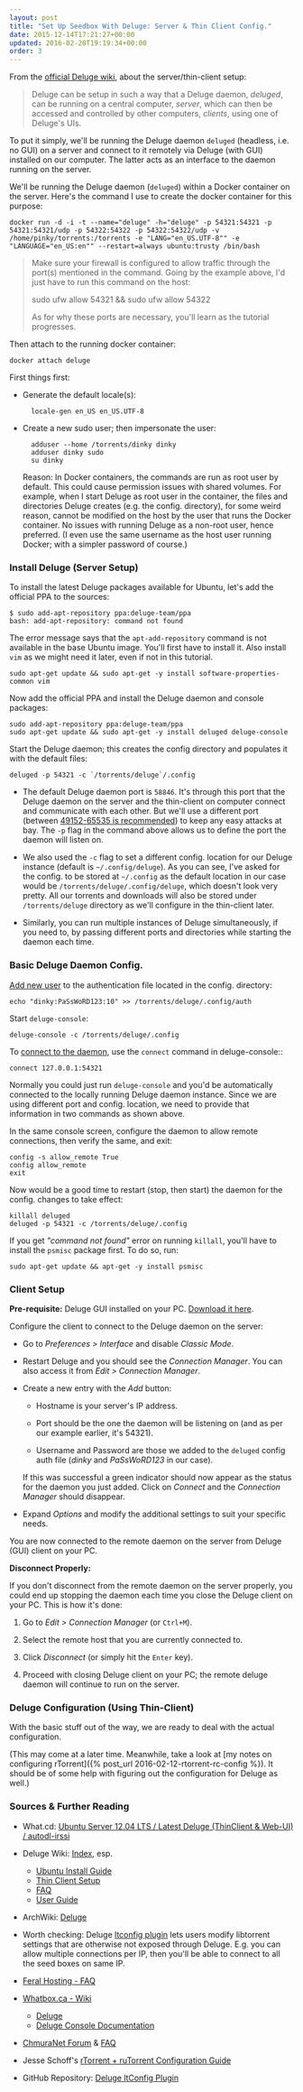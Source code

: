 ```yaml
---
layout: post
title: "Set Up Seedbox With Deluge: Server & Thin Client Config."
date: 2015-12-14T17:21:27+00:00
updated: 2016-02-20T19:19:34+00:00
order: 3
---
```


From the [official Deluge wiki](http://dev.deluge-torrent.org/wiki/UserGuide/ThinClient), about the server/thin-client setup:

> Deluge can be setup in such a way that a Deluge daemon, *deluged*, can be running on a central computer, *server*, which can then be accessed and controlled by other computers, *clients*, using one of Deluge's UIs.

To put it simply, we'll be running the Deluge daemon `deluged` (headless, i.e. no GUI) on a server and connect to it remotely via Deluge (with GUI) installed on our computer. The latter acts as an interface to the daemon running on the server.

We'll be running the Deluge daemon (`deluged`) within a Docker container on the server. Here's the command I use to create the docker container for this purpose:

	docker run -d -i -t --name="deluge" -h="deluge" -p 54321:54321 -p 54321:54321/udp -p 54322:54322 -p 54322:54322/udp -v /home/pinky/torrents:/torrents -e "LANG="en_US.UTF-8"" -e "LANGUAGE="en_US:en"" --restart=always ubuntu:trusty /bin/bash

> Make sure your firewall is configured to allow traffic through the port(s) mentioned in the command. Going by the example above, I'd just have to run this command on the host:
> 
> 	sudo ufw allow 54321 && sudo ufw allow 54322
> 
> As for why these ports are necessary, you'll learn as the tutorial progresses.

Then attach to the running docker container:

	docker attach deluge

First things first:

- Generate the default locale(s):

		locale-gen en_US en_US.UTF-8

- Create a new sudo user; then impersonate the user:

		adduser --home /torrents/dinky dinky
		adduser dinky sudo
		su dinky

	Reason: In Docker containers, the commands are run as root user by default. This could cause permission issues with shared volumes. For example, when I start Deluge as root user in the container, the files and directories Deluge creates (e.g. the config. directory), for some weird reason, cannot be modified on the host by the user that runs the Docker container. No issues with running Deluge as a non-root user, hence preferred. (I even use the same username as the host user running Docker; with a simpler password of course.)

### Install Deluge (Server Setup)

To install the latest Deluge packages available for Ubuntu, let's add the official PPA to the sources:

	$ sudo add-apt-repository ppa:deluge-team/ppa
	bash: add-apt-repository: command not found

The error message says that the `apt-add-repository` command is not available in the base Ubuntu image. You'll first have to install it. Also install `vim` as we might need it later, even if not in this tutorial.

	sudo apt-get update && sudo apt-get -y install software-properties-common vim

Now add the official PPA and install the Deluge daemon and console packages:

	sudo add-apt-repository ppa:deluge-team/ppa
	sudo apt-get update && sudo apt-get -y install deluged deluge-console

Start the Deluge daemon; this creates the config directory and populates it with the default files:

	deluged -p 54321 -c `/torrents/deluge`/.config

- The default Deluge daemon port is `58846`. It's through this port that the Deluge daemon on the server and the thin-client on computer connect and communicate with each other. But we'll use a different port (between [49152-65535 is recommended](http://dev.deluge-torrent.org/wiki/Faq#WhichportsshouldIuse)) to keep any easy attacks at bay. The `-p` flag in the command above allows us to define the port the daemon will listen on.

- We also used the `-c` flag to set a different config. location for our Deluge instance (default is `~/.config/deluge`). As you can see, I've asked for the config. to be stored at `~/.config` as the default location in our case would be `/torrents/deluge/.config/deluge`, which doesn't look very pretty. All our torrents and downloads will also be stored under `/torrents/deluge` directory as we'll configure in the thin-client later.

- Similarly, you can run multiple instances of Deluge simultaneously, if you need to, by passing different ports and directories while starting the daemon each time.

### Basic Deluge Daemon Config.

[Add new user](http://dev.deluge-torrent.org/wiki/UserGuide/Authentication) to the authentication file located in the config. directory:

	echo "dinky:PaSsWoRD123:10" >> /torrents/deluge/.config/auth

Start `deluge-console`:

	deluge-console -c /torrents/deluge/.config

To [connect to the daemon](http://dev.deluge-torrent.org/wiki/UserGuide/ThinClient#Console), use the `connect` command in deluge-console::

	connect 127.0.0.1:54321

Normally you could just run `deluge-console` and you'd be automatically connected to the locally running Deluge daemon instance. Since we are using different port and config. location, we need to provide that information in two commands as shown above.

In the same console screen, configure the daemon to allow remote connections, then verify the same, and exit:

	config -s allow_remote True
	config allow_remote
	exit

Now would be a good time to restart (stop, then start) the daemon for the config. changes to take effect:

	killall deluged
	deluged -p 54321 -c /torrents/deluge/.config

If you get *"command not found"* error on running `killall`, you'll have to install the `psmisc` package first. To do so, run:

	sudo apt-get update && apt-get -y install psmisc

### Client Setup

**Pre-requisite:** Deluge GUI installed on your PC. [Download it here](http://dev.deluge-torrent.org/wiki/Download).

Configure the client to connect to the Deluge daemon on the server:

- Go to *Preferences > Interface* and disable *Classic Mode*.

- Restart Deluge and you should see the *Connection Manager*. You can also access it from *Edit > Connection Manager*.

- Create a new entry with the *Add* button:

	- Hostname is your server's IP address.

	- Port should be the one the daemon will be listening on (and as per our example earlier, it's 54321).

	- Username and Password are those we added to the `deluged` config auth file (*dinky* and *PaSsWoRD123* in our case).

	If this was successful a green indicator should now appear as the status for the daemon you just added. Click on *Connect* and the *Connection Manager* should disappear.

- Expand *Options* and modify the additional settings to suit your specific needs.

You are now connected to the remote daemon on the server from Deluge (GUI) client on your PC.

**Disconnect Properly:**

If you don't disconnect from the remote daemon on the server properly, you could end up stopping the daemon each time you close the Deluge client on your PC. This is how it's done:

1. Go to *Edit > Connection Manager* (or `Ctrl+M`).

2. Select the remote host that you are currently connected to.

3. Click *Disconnect* (or simply hit the `Enter` key).

4. Proceed with closing Deluge client on your PC; the remote deluge daemon will continue to run on the server.

### Deluge Configuration (Using Thin-Client)

With the basic stuff out of the way, we are ready to deal with the actual configuration.

(This may come at a later time. Meanwhile, take a look at [my notes on configuring rTorrent]({% post_url 2016-02-12-rtorrent-rc-config %}). It should be of some help with figuring out the configuration for Deluge as well.)

### Sources & Further Reading

- What.cd: [Ubuntu Server 12.04 LTS / Latest Deluge (ThinClient & Web-UI) / autodl-irssi](https://what.cd/forums.php?action=viewthread&threadid=176875)

- Deluge Wiki: [Index](http://dev.deluge-torrent.org/wiki/TitleIndex), esp.

	- [Ubuntu Install Guide](http://dev.deluge-torrent.org/wiki/Installing/Linux/Ubuntu)
	- [Thin Client Setup](http://dev.deluge-torrent.org/wiki/UserGuide/ThinClient)
	- [FAQ](http://dev.deluge-torrent.org/wiki/Faq)
	- [User Guide](http://dev.deluge-torrent.org/wiki/UserGuide)

- ArchWiki: [Deluge](https://wiki.archlinux.org/index.php/Deluge)

- Worth checking: Deluge [ltconfig plugin](https://github.com/ratanakvlun/deluge-ltconfig) lets users modify libtorrent settings that are otherwise not exposed through Deluge. E.g. you can allow multiple connections per IP, then you'll be able to connect to all the seed boxes on same IP.

- [Feral Hosting - FAQ](https://www.feralhosting.com/faq/)

- [Whatbox.ca - Wiki](https://whatbox.ca/wiki)

	- [Deluge](https://whatbox.ca/wiki/deluge)
	- [Deluge Console Documentation](https://whatbox.ca/wiki/Deluge_Console_Documentation)

- [ChmuraNet Forum](http://www.chmuranet.com/forum/index.php) & [FAQ](http://www.chmuranet.com/forum/index.php?p=/faq/faq)

- Jesse Schoff's [rTorrent + ruTorrent Configuration Guide](https://jes.sc/kb/rTorrent+ruTorrent-Seedbox-Guide.php)

- GitHub Repository: [Deluge ltConfig Plugin](https://github.com/ratanakvlun/deluge-ltconfig)


<!--

TO DOs

- How to do this with Deluge: Initial seeding AKA Super seeding

- How to backup and transfer Deluge seedbox from one server to another without going through all the rechecking process? It'd probably involve copying over the config directory (~/.config/deluge), esp. the `state` directory in it (~/.config/deluge/state).

- deluge speed optimization & fine tuning

-->